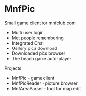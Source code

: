 # MnfPic
Small game client for mnfclub.com

 <ul>
  <li>Multi user login</li>
  <li>Met people remembering</li>
  <li>Integrated Chat</li>
  <li>Gallery pics download</li>
  <li>Downloaded pics browser</li>
  <li>The beach game auto-player</li>
</ul>

Projects
 <ul>
  <li>MnfPic - game client</li>
  <li>MnfPicReader - picture browser</li>
  <li>MnfAreaParser - tool for map edit</li>
</ul>
